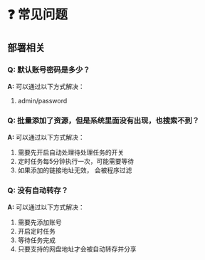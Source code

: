 # ❓ 常见问题

## 部署相关

### Q: 默认账号密码是多少？

**A:** 可以通过以下方式解决：

1. admin/password

### Q: 批量添加了资源，但是系统里面没有出现，也搜索不到？

**A:** 可以通过以下方式解决：

1. 需要先开启自动处理待处理任务的开关
2. 定时任务每5分钟执行一次，可能需要等待
3. 如果添加的链接地址无效， 会被程序过滤

### Q: 没有自动转存？

**A:** 可以通过以下方式解决：

1. 需要先添加账号
2. 开启定时任务
3. 等待任务完成
4. 只要支持的网盘地址才会被自动转存并分享